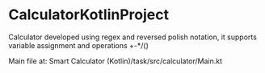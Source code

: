 # CalculatorKotlinProject

Calculator developed using regex and reversed polish notation, it supports variable assignment and operations +-*/()

Main file at: Smart Calculator (Kotlin)/task/src/calculator/Main.kt
